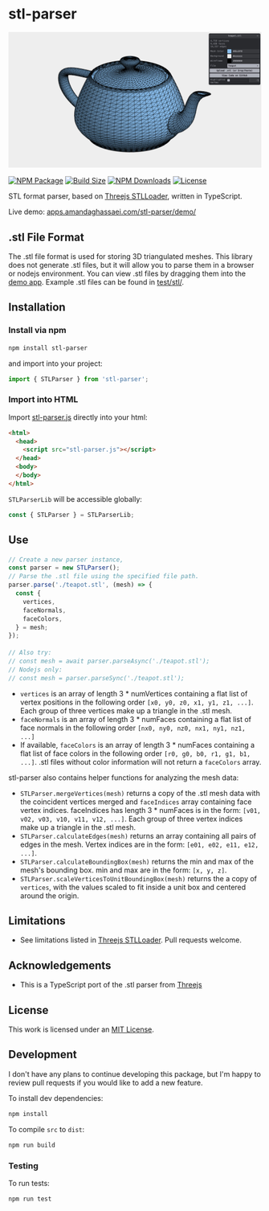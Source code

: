 # stl-parser
[![stl-parser main image](./main-image.jpg)](https://apps.amandaghassaei.com/stl-parser/demo/)

[![NPM Package](https://img.shields.io/npm/v/stl-parser)](https://www.npmjs.com/package/stl-parser)
[![Build Size](https://img.shields.io/bundlephobia/min/stl-parser)](https://bundlephobia.com/result?p=stl-parser)
[![NPM Downloads](https://img.shields.io/npm/dw/stl-parser)](https://www.npmtrends.com/stl-parser)
[![License](https://img.shields.io/npm/l/stl-parser)](https://github.com/amandaghassaei/stl-parser/blob/main/LICENSE.txt)

STL format parser, based on [Threejs STLLoader](https://github.com/mrdoob/three.js/blob/dev/examples/jsm/loaders/STLLoader.js), written in TypeScript.

Live demo: [apps.amandaghassaei.com/stl-parser/demo/](https://apps.amandaghassaei.com/stl-parser/demo/)


## .stl File Format

The .stl file format is used for storing 3D triangulated meshes.  This library does not generate .stl files, but it will allow you to parse them in a browser or nodejs environment.  You can view .stl files by dragging them into the [demo app](https://apps.amandaghassaei.com/stl-parser/demo/).  Example .stl files can be found in [test/stl/](https://github.com/amandaghassaei/stl-parser/tree/main/test/stl).


## Installation

### Install via npm

```sh
npm install stl-parser
```

and import into your project:

```js
import { STLParser } from 'stl-parser';
```

### Import into HTML

Import [stl-parser.js](https://github.com/amandaghassaei/stl-parser/blob/main/dist/stl-parser.js) directly into your html:

```html
<html>
  <head>
    <script src="stl-parser.js"></script>
  </head>
  <body>
  </body>
</html>
```

`STLParserLib` will be accessible globally:

```js
const { STLParser } = STLParserLib;
```


## Use

```js
// Create a new parser instance,
const parser = new STLParser();
// Parse the .stl file using the specified file path.
parser.parse('./teapot.stl', (mesh) => {
  const {
    vertices,
    faceNormals,
    faceColors,
  } = mesh;
});

// Also try:
// const mesh = await parser.parseAsync('./teapot.stl');
// Nodejs only:
// const mesh = parser.parseSync('./teapot.stl');
```

- `vertices` is an array of length 3 * numVertices containing a flat list of vertex positions in the following order `[x0, y0, z0, x1, y1, z1, ...]`.  Each group of three vertices make up a triangle in the .stl mesh.
- `faceNormals` is an array of length 3 * numFaces containing a flat list of face normals in the following order `[nx0, ny0, nz0, nx1, ny1, nz1, ...]`
- If available, `faceColors` is an array of length 3 * numFaces containing a flat list of face colors in the following order `[r0, g0, b0, r1, g1, b1, ...]`.  .stl files without color information will not return a `faceColors` array.


stl-parser also contains helper functions for analyzing the mesh data:


- `STLParser.mergeVertices(mesh)` returns a copy of the .stl mesh data with the coincident vertices merged and `faceIndices` array containing face vertex indices.  faceIndices has length 3 * numFaces is in the form: `[v01, v02, v03, v10, v11, v12, ...]`.  Each group of three vertex indices make up a triangle in the .stl mesh.
- `STLParser.calculateEdges(mesh)` returns an array containing all pairs of edges in the mesh.  Vertex indices are in the form: `[e01, e02, e11, e12, ...]`.
- `STLParser.calculateBoundingBox(mesh)` returns the min and max of the mesh's bounding box.  min and max are in the form: `[x, y, z]`.
- `STLParser.scaleVerticesToUnitBoundingBox(mesh)` returns the a copy of `vertices`, with the values scaled to fit inside a unit box and centered around the origin.


## Limitations

- See limitations listed in [Threejs STLLoader](https://github.com/mrdoob/three.js/blob/dev/examples/jsm/loaders/STLLoader.js).  Pull requests welcome.


## Acknowledgements

- This is a TypeScript port of the .stl parser from [Threejs](https://github.com/mrdoob/three.js/blob/dev/examples/jsm/loaders/STLLoader.js)


## License

This work is licensed under an [MIT License](https://github.com/amandaghassaei/stl-parser/blob/main/LICENSE.txt).


## Development

I don't have any plans to continue developing this package, but I'm happy to review pull requests if you would like to add a new feature.

To install dev dependencies:

```sh
npm install
```

To compile `src` to `dist`:

```sh
npm run build
```

### Testing

To run tests:

```sh
npm run test
```
